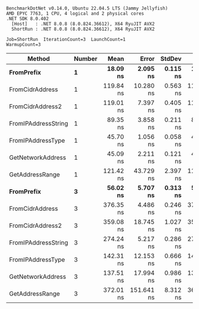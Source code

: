 ```

BenchmarkDotNet v0.14.0, Ubuntu 22.04.5 LTS (Jammy Jellyfish)
AMD EPYC 7763, 1 CPU, 4 logical and 2 physical cores
.NET SDK 8.0.402
  [Host]   : .NET 8.0.8 (8.0.824.36612), X64 RyuJIT AVX2
  ShortRun : .NET 8.0.8 (8.0.824.36612), X64 RyuJIT AVX2

Job=ShortRun  IterationCount=3  LaunchCount=1  
WarmupCount=3  

```
| Method              | Number | Mean      | Error      | StdDev   | Min       | Max       | Gen0   | Allocated |
|-------------------- |------- |----------:|-----------:|---------:|----------:|----------:|-------:|----------:|
| **FromPrefix**          | **1**      |  **18.09 ns** |   **2.095 ns** | **0.115 ns** |  **17.99 ns** |  **18.21 ns** | **0.0007** |      **56 B** |
| FromCidrAddress     | 1      | 119.84 ns |  10.280 ns | 0.563 ns | 119.20 ns | 120.27 ns | 0.0012 |     112 B |
| FromCidrAddress2    | 1      | 119.01 ns |   7.397 ns | 0.405 ns | 118.58 ns | 119.38 ns | 0.0012 |     112 B |
| FromIPAddressString | 1      |  89.35 ns |   3.858 ns | 0.211 ns |  89.17 ns |  89.58 ns | 0.0006 |      56 B |
| FromIPAddressType   | 1      |  45.70 ns |   1.056 ns | 0.058 ns |  45.66 ns |  45.76 ns | 0.0010 |      88 B |
| GetNetworkAddress   | 1      |  45.09 ns |   2.211 ns | 0.121 ns |  44.98 ns |  45.22 ns | 0.0007 |      56 B |
| GetAddressRange     | 1      | 121.42 ns |  43.729 ns | 2.397 ns | 119.91 ns | 124.18 ns | 0.0019 |     168 B |
| **FromPrefix**          | **3**      |  **56.02 ns** |   **5.707 ns** | **0.313 ns** |  **55.83 ns** |  **56.38 ns** | **0.0020** |     **168 B** |
| FromCidrAddress     | 3      | 376.35 ns |   4.486 ns | 0.246 ns | 376.08 ns | 376.56 ns | 0.0038 |     336 B |
| FromCidrAddress2    | 3      | 359.08 ns |  18.745 ns | 1.027 ns | 358.03 ns | 360.09 ns | 0.0038 |     336 B |
| FromIPAddressString | 3      | 274.24 ns |   5.217 ns | 0.286 ns | 273.98 ns | 274.55 ns | 0.0019 |     168 B |
| FromIPAddressType   | 3      | 142.31 ns |  12.153 ns | 0.666 ns | 141.74 ns | 143.04 ns | 0.0031 |     264 B |
| GetNetworkAddress   | 3      | 137.51 ns |  17.994 ns | 0.986 ns | 136.90 ns | 138.65 ns | 0.0019 |     168 B |
| GetAddressRange     | 3      | 372.01 ns | 151.641 ns | 8.312 ns | 362.82 ns | 379.01 ns | 0.0057 |     504 B |
